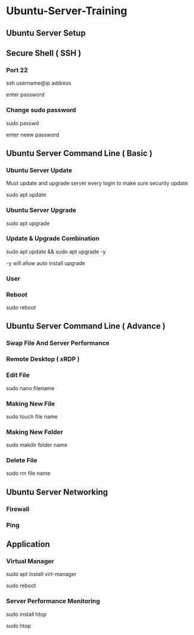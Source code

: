 # Ubuntu-Server-Training

## Ubuntu Server Setup

## Secure Shell ( SSH )

### Port 22

ssh username@ip address

enter password

### Change sudo password

sudo passwd

enter neew password

## Ubuntu Server Command Line ( Basic )

### Ubuntu Server Update

Must update and upgrade server every login to make sure security update

sudo apt update

### Ubuntu Server Upgrade
sudo apt upgrade

### Update & Upgrade Combination
sudo apt update && sudo apt upgrade -y

-y will allow auto install upgrade

### User

### Reboot

sudo reboot

## Ubuntu Server Command Line ( Advance )

### Swap File And Server Performance

### Remote Desktop ( xRDP )

### Edit File

sudo nano filename

### Making New File

sudo touch file name

### Making New Folder

sudo makdir folder name

### Delete File

sudo rm file name


## Ubuntu Server Networking

### Firewall

### Ping


## Application

### Virtual Manager

sudo apt install virt-manager

sudo reboot

### Server Performance Monitoring

sudo install htop

sudo htop

